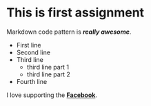 # This is first assignment

Markdown code pattern is ***really awesome***.

- First line
- Second line
- Third line
    - third line part 1
    - third line part 2
- Fourth line

I love supporting the **[Facebook](https://www.facebook.com/)**.
